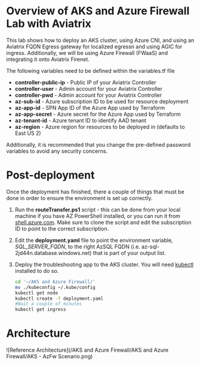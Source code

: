 # Overview of AKS and Azure Firewall Lab with Aviatrix 
This lab shows how to deploy an AKS cluster, using Azure CNI, and using an Aviatrix FQDN Egress gateway for localized egressn and using AGIC for ingress. Additionally, we will be using Azure Firewall (FWaaS) and integrating it onto  Aviatrix Firenet. 

The following variables need to be defined within the variables.tf file

- **controller-public-ip** - Public IP of your Aviatrix Controller
- **controller-user** - Admin account for your Aviatrix Controller
- **controller-pwd** - Admin account for your Aviatrix Controller
- **az-sub-id** - Azure subscription ID to be used for resource deployment
- **az-app-id** - SPN App ID of the Azure App used by Terraform
- **az-app-secret** - Azure secret for the Azure App used by Terraform
- **az-tenant-id** - Azure tenant ID to identify AAD tenant
- **az-region** - Azure region for resources to be deployed in (defaults to East US 2)

Additionally, it is recommended that you change the pre-defined password variables to avoid any security concerns. 

# Post-deployment

Once the deployment has finished, there a couple of things that must be done in order to ensure the environment is set up correctly. 

1. Run the **routeTransfer.ps1** script - this can be done from your local machine if you have AZ PowerShell installed, or you can run it from [shell.azure.com](https://shell.azure.com). Make sure to clone the script and edit the subscription ID to point to the correct subscription. 

2. Edit the **deployment.yaml** file to point the environment variable, *SQL_SERVER_FQDN*, to the right AzSQL FQDN (i.e. az-sql-2jd44n.database.windows.net) that is part of your output list.

3. Deploy the troubleshooting app to the AKS cluster. You will need [kubectl](https://kubernetes.io/docs/tasks/tools/) installed to do so. 
    ```bash
    cd '~/AKS and Azure Firewall/' 
    mv ./kubeconfig ~/.kube/config
    kubectl get node
    kubectl create -f deployment.yaml
    #Wait a couple of minutes
    kubectl get ingress
    ```

# Architecture

![Reference Architecture](/AKS and Azure Firewall/AKS and Azure Firewall/AKS - AzFw Scenario.png)